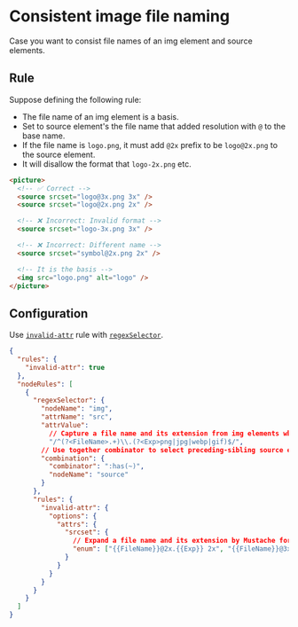 # Consistent image file naming

Case you want to consist file names of an img element and source elements.

## Rule

Suppose defining the following rule:

- The file name of an img element is a basis.
- Set to source element's the file name that added resolution with `@` to the base name.
- If the file name is `logo.png`, it must add `@2x` prefix to be `logo@2x.png` to the source element.
- It will disallow the format that `logo-2x.png` etc.

```html
<picture>
  <!-- ✅ Correct -->
  <source srcset="logo@3x.png 3x" />
  <source srcset="logo@2x.png 2x" />

  <!-- ❌ Incorrect: Invalid format -->
  <source srcset="logo-3x.png 3x" />

  <!-- ❌ Incorrect: Different name -->
  <source srcset="symbol@2x.png 2x" />

  <!-- It is the basis -->
  <img src="logo.png" alt="logo" />
</picture>
```

## Configuration

Use [`invalid-attr`](/docs/rules/invalid-attr) rule with [`regexSelector`](/docs/configuration/properties#regexselector).

```json class=config
{
  "rules": {
    "invalid-attr": true
  },
  "nodeRules": [
    {
      "regexSelector": {
        "nodeName": "img",
        "attrName": "src",
        "attrValue":
          // Capture a file name and its extension from img elements while...
          "/^(?<FileName>.+)\\.(?<Exp>png|jpg|webp|gif)$/",
        // Use together combinator to select preceding-sibling source elements
        "combination": {
          "combinator": ":has(~)",
          "nodeName": "source"
        }
      },
      "rules": {
        "invalid-attr": {
          "options": {
            "attrs": {
              "srcset": {
                // Expand a file name and its extension by Mustache format
                "enum": ["{{FileName}}@2x.{{Exp}} 2x", "{{FileName}}@3x.{{Exp}} 3x"]
              }
            }
          }
        }
      }
    }
  ]
}
```
